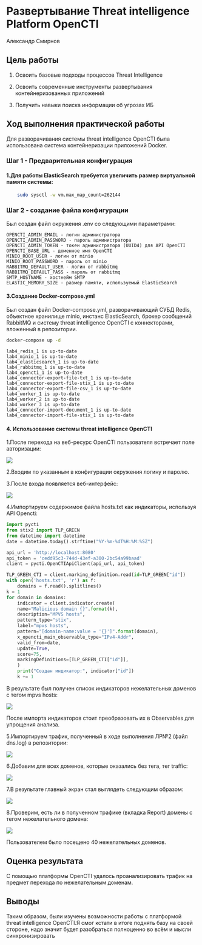 # Развертывание Threat intelligence Platform OpenCTI
Александр Смирнов

## Цель работы

1.  Освоить базовые подходы процессов Threat Intelligence

2.  Освоить современные инструменты развертывания контейнеризованных
    приложений

3.  Получить навыки поиска информации об угрозах ИБ

## Ход выполнения практической работы

Для разворачивания системы threat intelligence OpenCTI была использована
система контейнеризации приложений Docker.

### Шаг 1 - Предварительная конфигурация

#### 1.Для работы ElasticSearch требуется увеличить размер виртуальной памяти системы:

``` bash
    sudo sysctl -w vm.max_map_count=262144
```

### Шаг 2 - создание файла конфигурации

Был создан файл окружения .env со следующими параметрами:

    OPENCTI_ADMIN_EMAIL - логин администратора
    OPENCTI_ADMIN_PASSWORD - пароль администратора
    OPENCTI_ADMIN_TOKEN - токен администратора (UUID4) для API OpenCTI
    OPENCTI_BASE_URL - доменное имя OpenCTI
    MINIO_ROOT_USER - логин от minio
    MINIO_ROOT_PASSWORD - пароль от minio
    RABBITMQ_DEFAULT_USER - логин от rabbitmq
    RABBITMQ_DEFAULT_PASS - пароль от rabbitmq
    SMTP_HOSTNAME - хостнейм SMTP
    ELASTIC_MEMORY_SIZE - размер памяти, используемый ElasticSearch

#### 3.Создание Docker-compose.yml

Был создан файл Docker-compose.yml, разворачивающий СУБД Redis,
объектное хранилище minio, инстанс ElasticSearch, брокер сообщений
RabbitMQ и систему threat intelligence OpenCTI с коннекторами, вложенный
в репозитории.

``` bash
docker-compose up -d
```

    lab4_redis_1 is up-to-date
    lab4_minio_1 is up-to-date
    lab4_elasticsearch_1 is up-to-date
    lab4_rabbitmq_1 is up-to-date
    lab4_opencti_1 is up-to-date
    lab4_connector-export-file-txt_1 is up-to-date
    lab4_connector-export-file-stix_1 is up-to-date
    lab4_connector-export-file-csv_1 is up-to-date
    lab4_worker_1 is up-to-date
    lab4_worker_2 is up-to-date
    lab4_worker_3 is up-to-date
    lab4_connector-import-document_1 is up-to-date
    lab4_connector-import-file-stix_1 is up-to-date

#### 4. Использование системы threat intelligence OpenCTI

1.После перехода на веб-ресурс OpenCTI пользователя встречает поле
авторизации:

![](./media/1.png)

2.Входим по указанным в конфигурации окружения логину и паролю.

3.После входа появляется веб-интерфейс:

![](./media/2.png)

4.Импортируем содержимое файла hosts.txt как индикаторы, используя API
Opencti:

``` python
import pycti
from stix2 import TLP_GREEN
from datetime import datetime
date = datetime.today().strftime("%Y-%m-%dT%H:%M:%SZ")

api_url = 'http://localhost:8080'
api_token = 'cedd95c3-744d-43ef-a300-2bc54a99baad'
client = pycti.OpenCTIApiClient(api_url, api_token)

TLP_GREEN_CTI = client.marking_definition.read(id=TLP_GREEN["id"])
with open('hosts.txt', 'r') as f:
    domains = f.read().splitlines()
k = 1
for domain in domains:
    indicator = client.indicator.create(
    name="Malicious domain {}".format(k),
    description="MPVS hosts",
    pattern_type="stix",
    label="mpvs hosts",
    pattern="[domain-name:value = '{}']".format(domain),
    x_opencti_main_observable_type="IPv4-Addr",
    valid_from=date,
    update=True,
    score=75,
    markingDefinitions=[TLP_GREEN_CTI["id"]],
    )
    print("Создан индикатор:", indicator["id"])
    k += 1
```

В результате был получен список индикаторов нежелательных доменов с
тегом mpvs hosts:

![](./media/3.png)

После импорта индикаторов стоит преобразовать их в Observables для
упрощения анализа.

5.Импортируем трафик, полученный в ходе выполнения ЛР№2 (файл dns.log) в
репозитории:

![](./media/4.png)

6.Добавим для всех доменов, которые оказались без тега, тег traffic:

![](./media/5.png)

7.В результате главный экран стал выглядеть следующим образом:

![](./media/6.png)

8.Проверим, есть ли в полученном трафике (вкладка Report) домены с тегом
нежелательного домена:

![](./media/7.png)

Пользователем было посещено 40 нежелательных доменов.

## Оценка результата

С помощью платформы OpenCTI удалось проанализировать трафик на предмет
перехода по нежелательным доменам.

## Выводы

Таким образом, были изучены возможности работы с платформой threat
intelligence OpenCTI.Я смог кстати в итоге поднять базу на своей
стороне, надо значит будет разобраться полноценно во всём и мысли
синхронизировать
